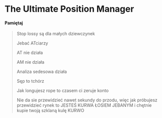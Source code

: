 # The Ultimate Position Manager

#### Pamiętaj

> Stop lossy są dla małych dziewczynek
>
> Jebać ATciarzy
>
> AT nie działa
>
> AM nie działa
> 
> Analiza sedesowa działa
>
> Sęp to tchórz 
>
> Jak longujesz rope to czasem ci zeruje konto
>
> Nie da sie przewidzieć nawet sekundy do przodu, więc jak próbujesz przewidzieć rynek to JESTEŚ KURWA ŁOSIEM JEBANYM i chętnie kupie twoją szklaną kulę KURWO
